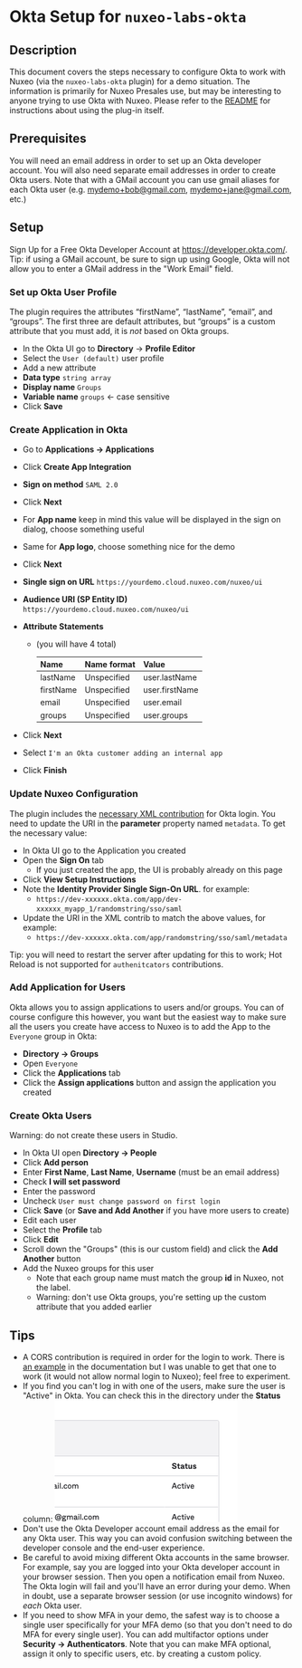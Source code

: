 # Okta Setup for `nuxeo-labs-okta`

## Description

This document covers the steps necessary to configure Okta to work with Nuxeo (via the `nuxeo-labs-okta` plugin) for a demo situation. The information is primarily for Nuxeo Presales use, but may be interesting to anyone trying to use Okta with Nuxeo. Please refer to the [README](../README.md) for instructions about using the plug-in itself.

## Prerequisites

You will need an email address in order to set up an Okta developer account. You will also need separate email addresses in order to create Okta users. Note that with a GMail account you can use gmail aliases for each Okta user (e.g. mydemo+bob@gmail.com, mydemo+jane@gmail.com, etc.)

## Setup

Sign Up for a Free Okta Developer Account at https://developer.okta.com/. Tip: if using a GMail account, be sure to sign up using Google, Okta will not allow you to enter a GMail address in the "Work Email" field.

### Set up Okta User Profile

The plugin requires the attributes “firstName”, “lastName”, “email”, and “groups”. The first three are default attributes, but “groups” is a custom attribute that you must add, it is *not* based on Okta groups.

* In the Okta UI go to **Directory** -> **Profile Editor**
* Select the `User (default)` user profile
* Add a new attribute
* **Data type** `string array`
* **Display name** `Groups`
* **Variable name** `groups` <- case sensitive
* Click **Save**

### Create Application in Okta

* Go to **Applications -> Applications**
* Click **Create App Integration**
* **Sign on method** `SAML 2.0`
* Click **Next**
* For **App name** keep in mind this value will be displayed in the sign on dialog, choose something useful
* Same for **App logo**, choose something nice for the demo
* Click **Next**
* **Single sign on URL** `https://yourdemo.cloud.nuxeo.com/nuxeo/ui`
* **Audience URI (SP Entity ID)** `https://yourdemo.cloud.nuxeo.com/nuxeo/ui`
* **Attribute Statements**
  * (you will have 4 total)

    | Name | Name format | Value |
    | - | - | - |
    | lastName | Unspecified | user.lastName |
    | firstName | Unspecified | user.firstName |
    | email | Unspecified | user.email |
    | groups | Unspecified | user.groups |

* Click **Next**
* Select `I'm an Okta customer adding an internal app`
* Click **Finish**

### Update Nuxeo Configuration

The plugin includes the [necessary XML contribution](../studio/contrib.xml) for Okta login. You need to update the URI in the **parameter** property named `metadata`. To get the necessary value:

* In Okta UI go to the Application you created
* Open the **Sign On** tab
  * If you just created the app, the UI is probably already on this page
* Click **View Setup Instructions**
* Note the **Identity Provider Single Sign-On URL**. for example:
  * `https://dev-xxxxxx.okta.com/app/dev-xxxxxx_myapp_1/randomstring/sso/saml`
* Update the URI in the XML contrib to match the above values, for example:
  * `https://dev-xxxxxx.okta.com/app/randomstring/sso/saml/metadata`

Tip: you will need to restart the server after updating for this to work; Hot Reload is not supported for `authenitcators` contributions.

### Add Application for Users

Okta allows you to assign applications to users and/or groups. You can of course configure this however, you want but the easiest way to make sure all the users you create have access to Nuxeo is to add the App to the `Everyone` group in Okta:

* **Directory -> Groups**
* Open `Everyone`
* Click the **Applications** tab
* Click the **Assign applications** button and assign the application you created

### Create Okta Users

Warning: do not create these users in Studio.

* In Okta UI open **Directory -> People**
* Click **Add person**
* Enter **First Name**, **Last Name**, **Username** (must be an email address)
* Check **I will set password**
* Enter the password
* Uncheck `User must change password on first login`
* Click **Save** (or **Save and Add Another** if you have more users to create)
* Edit each user
* Select the **Profile** tab
* Click **Edit**
* Scroll down the "Groups" (this is our custom field) and click the **Add Another** button
* Add the Nuxeo groups for this user
  * Note that each group name must match the group **id** in Nuxeo, not the label.
  * Warning: don't use Okta groups, you're setting up the custom attribute that you added earlier

## Tips

* A CORS contribution is required in order for the login to work. There is [an example](https://doc.nuxeo.com/nxdoc/saml-20-authentication/#integrating-the-nuxeo-platform-with-a-saml-20-idp) in the documentation but I was unable to get that one to work (it would not allow normal login to Nuxeo); feel free to experiment.
* If you find you can't log in with one of the users, make sure the user is "Active" in Okta. You can check this in the directory under the **Status** column:
![status](status.png)
* Don't use the Okta Developer account email address as the email for any Okta user. This way you can avoid confusion switching between the developer console and the end-user experience.
* Be careful to avoid mixing different Okta accounts in the same browser. For example, say you are logged into your Okta developer account in your browser session. Then you open a notification email from Nuxeo. The Okta login will fail and you'll have an error during your demo. When in doubt, use a separate browser session (or use incognito windows) for *each* Okta user.
* If you need to show MFA in your demo, the safest way is to choose a single user specifically for your MFA demo (so that you don't need to do MFA for every single user). You can add multifactor options under **Security -> Authenticators**. Note that you can make MFA optional, assign it only to specific users, etc. by creating a custom policy.

